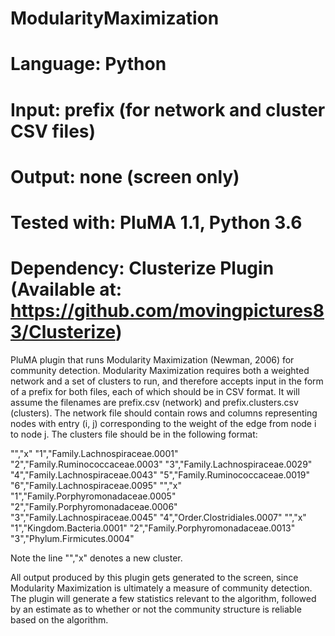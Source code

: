 # ModularityMaximization
# Language: Python
# Input: prefix (for network and cluster CSV files)
# Output: none (screen only)
# Tested with: PluMA 1.1, Python 3.6
# Dependency: Clusterize Plugin (Available at: https://github.com/movingpictures83/Clusterize)

PluMA plugin that runs Modularity Maximization (Newman, 2006) for community detection.
Modularity Maximization requires both a weighted network and a set of clusters to run,
and therefore accepts input in the form of a prefix for both files, each of which should
be in CSV format.  It will assume the filenames are prefix.csv (network) and prefix.clusters.csv (clusters).
The network file should contain rows and columns representing nodes with entry (i, j) corresponding
to the weight of the edge from node i to node j.  The clusters file should be in the following format:

"","x"
"1","Family.Lachnospiraceae.0001"
"2","Family.Ruminococcaceae.0003"
"3","Family.Lachnospiraceae.0029"
"4","Family.Lachnospiraceae.0043"
"5","Family.Ruminococcaceae.0019"
"6","Family.Lachnospiraceae.0095"
"","x"
"1","Family.Porphyromonadaceae.0005"
"2","Family.Porphyromonadaceae.0006"
"3","Family.Lachnospiraceae.0045"
"4","Order.Clostridiales.0007"
"","x"
"1","Kingdom.Bacteria.0001"
"2","Family.Porphyromonadaceae.0013"
"3","Phylum.Firmicutes.0004"

Note the line "","x" denotes a new cluster.

All output produced by this plugin gets generated to the screen, since Modularity Maximization
is ultimately a measure of community detection.  The plugin will generate a few statistics relevant
to the algorithm, followed by an estimate as to whether or not the community structure is reliable based on the algorithm.  

